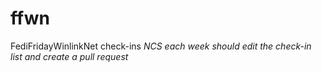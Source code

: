 # ffwn
FediFridayWinlinkNet check-ins
*NCS each week should edit the check-in list and create a pull request*
